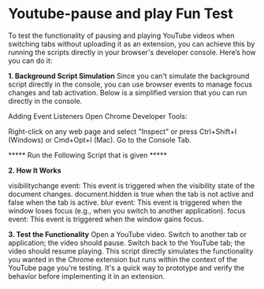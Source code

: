 # Youtube-pause and play Fun Test

To test the functionality of pausing and playing YouTube videos when switching tabs without uploading it as an extension, you can achieve this by running the scripts directly in your browser's developer console. Here’s how you can do it:

**1. Background Script Simulation**
Since you can't simulate the background script directly in the console, you can use browser events to manage focus changes and tab activation. Below is a simplified version that you can run directly in the console.

Adding Event Listeners
Open Chrome Developer Tools:

Right-click on any web page and select "Inspect" or press Ctrl+Shift+I (Windows) or Cmd+Opt+I (Mac).
Go to the Console Tab.

***** Run the Following Script that is given *****

**2. How It Works**

visibilitychange event: This event is triggered when the visibility state of the document changes. document.hidden is true when the tab is not active and false when the tab is active.
blur event: This event is triggered when the window loses focus (e.g., when you switch to another application).
focus event: This event is triggered when the window gains focus.

**3. Test the Functionality**
Open a YouTube video.
Switch to another tab or application; the video should pause.
Switch back to the YouTube tab; the video should resume playing.
This script directly simulates the functionality you wanted in the Chrome extension but runs within the context of the YouTube page you’re testing. It's a quick way to prototype and verify the behavior before implementing it in an extension.
